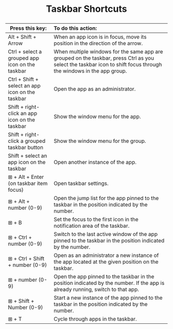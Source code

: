 # <p style="text-align: center">Taskbar Shortcuts</p>

| Press this key:                                    | To do this action:                                                                                                                                                |
| -------------------------------------------------- | :---------------------------------------------------------------------------------------------------------------------------------------------------------------- |
| Alt + Shift + Arrow                                | When an app icon is in focus, move its position in the direction of the arrow.                                                                                   |
| Ctrl + select a grouped app icon on the taskbar    | When multiple windows for the same app are grouped on the taskbar, press Ctrl as you select the taskbar icon to shift focus through the windows in the app group. |
| Ctrl + Shift + select an app icon on the taskbar   | Open the app as an administrator.                                                                                                                                 |
| Shift + right-click an app icon on the taskbar     | Show the window menu for the app.                                                                                                                                 |
| Shift + right-click a grouped taskbar button       | Show the window menu for the group.                                                                                                                               |
| Shift + select an app icon on the taskbar          | Open another instance of the app.                                                                                                                                 |
| ⊞ + Alt + Enter (on taskbar item focus)           | Open taskbar settings.                                                                                                                                            |
| ⊞ + Alt + number (0-9)                            | Open the jump list for the app pinned to the taskbar in the position indicated by the number.                                                                     |
| ⊞ + B                                             | Set the focus to the first icon in the notification area of the taskbar.                                                                                          |
| ⊞ + Ctrl + number (0-9)                           | Switch to the last active window of the app pinned to the taskbar in the position indicated by the number.                                                        |
| ⊞ + Ctrl + Shift + number (0-9)                   | Open as an administrator a new instance of the app located at the given position on the taskbar.                                                                  |
| ⊞ + number (0-9)                                  | Open the app pinned to the taskbar in the position indicated by the number. If the app is already running, switch to that app.                                    |
| ⊞ + Shift + Number (0-9)                          | Start a new instance of the app pinned to the taskbar in the position indicated by the number.                                                                    |
| ⊞ + T                                             | Cycle through apps in the taskbar.                                                                                                                                |
